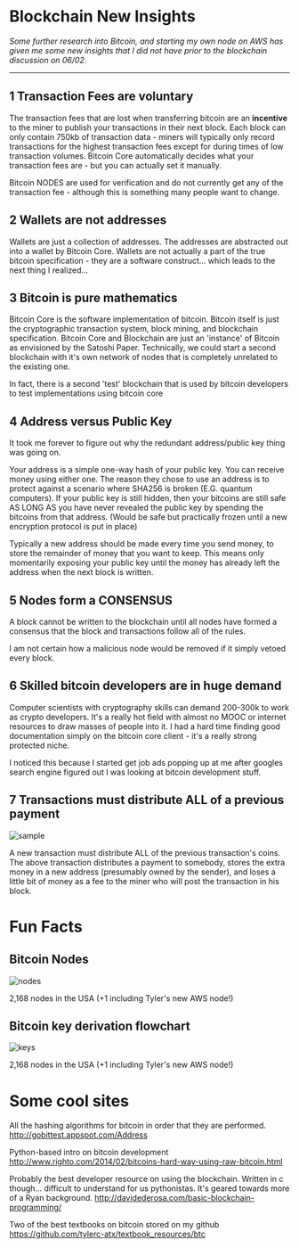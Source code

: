 
# Blockchain New Insights
_Some further research into Bitcoin, and starting my own node on AWS has given me some new insights that I did not have prior to the blockchain discussion on 06/02._

----
## 1 Transaction Fees are voluntary

The transaction fees that are lost when transferring bitcoin are an **incentive** to the miner to publish your transactions in their next block. Each block can only contain 750kb of transaction data - miners will typically only record transactions for the highest transaction fees except for during times of low transaction volumes. Bitcoin Core automatically decides what your transaction fees are - but you can actually set it manually.

Bitcoin NODES are used for verification and do not currently get any of the transaction fee - although this is something many people want to change.

## 2 Wallets are not addresses
Wallets are just a collection of addresses. The addresses are abstracted out into a wallet by Bitcoin Core. Wallets are not actually a part of the true bitcoin specification - they are a software construct... which leads to the next thing I realized...

## 3 Bitcoin is pure mathematics
Bitcoin Core is the software implementation of bitcoin. Bitcoin itself is just the cryptographic transaction system, block mining, and blockchain specification. Bitcoin Core and Blockchain are just an 'instance' of Bitcoin as envisioned by the Satoshi Paper. Technically, we could start a second blockchain with it's own network of nodes that is completely unrelated to the existing one.  

In fact, there is a second 'test' blockchain that is used by bitcoin developers to test implementations using bitcoin core

## 4 Address versus Public Key
It took me forever to figure out why the redundant address/public key thing was going on.

Your address is a simple one-way hash of your public key. You can receive money using either one. The reason they chose to use an address is to protect against a scenario where SHA256 is broken (E.G. quantum computers). If your public key is still hidden, then your bitcoins are still safe AS LONG AS you have never revealed the public key by spending the bitcoins from that address. (Would be safe but practically frozen until a new encryption protocol is put in place)

Typically a new address should be made every time you send money, to store the remainder of money that you want to keep. This means only momentarily exposing your public key until the money has already left the address when the next block is written.

## 5 Nodes form a CONSENSUS
A block cannot be written to the blockchain until all nodes have formed a consensus that the block and transactions follow all of the rules.

I am not certain how a malicious node would be removed if it simply vetoed every block.

## 6 Skilled bitcoin developers are in huge demand
Computer scientists with cryptography skills can demand 200-300k to work as crypto developers. It's a really hot field with almost no MOOC or internet resources to draw masses of people into it. I had a hard time finding good documentation simply on the bitcoin core client - it's a really strong protected niche.

I noticed this because I started get job ads popping up at me after googles search engine figured out I was looking at bitcoin development stuff.

## 7 Transactions must distribute ALL of a previous payment

![sample](https://raw.githubusercontent.com/tylerc-atx/blockchain_network/master/documents/images/sample_transaction.png)

A new transaction must distribute ALL of the previous transaction's coins. The above transaction distributes a payment to somebody, stores the extra money in a new address (presumably owned by the sender), and loses a little bit of money as a fee to the miner who will post the transaction in his block.

# Fun Facts

## Bitcoin Nodes

![nodes](https://raw.githubusercontent.com/tylerc-atx/blockchain_network/master/documents/images/nodecount.png)

2,168 nodes in the USA (+1 including Tyler's new AWS node!)

## Bitcoin key derivation flowchart

![keys](https://raw.githubusercontent.com/tylerc-atx/blockchain_network/master/documents/images/bitcoinkeys-s588.png)

2,168 nodes in the USA (+1 including Tyler's new AWS node!)

# Some cool sites

All the hashing algorithms for bitcoin in order that they are performed.
http://gobittest.appspot.com/Address

Python-based intro on bitcoin development
http://www.righto.com/2014/02/bitcoins-hard-way-using-raw-bitcoin.html

Probably the best developer resource on using the blockchain. Written in
c though... difficult to understand for us pythonistas. It's geared towards more of a Ryan background.
http://davidederosa.com/basic-blockchain-programming/

Two of the best textbooks on bitcoin stored on my github
https://github.com/tylerc-atx/textbook_resources/btc
